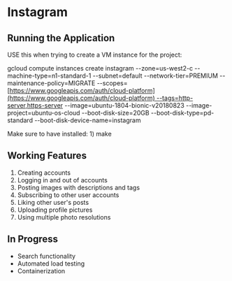 

# Instagram

## Running the Application

USE this when trying to create a VM instance for the project:

gcloud compute instances create instagram --zone=us-west2-c --machine-type=n1-standard-1 --subnet=default --network-tier=PREMIUM --maintenance-policy=MIGRATE --scopes=[https://www.googleapis.com/auth/cloud-platform](https://www.googleapis.com/auth/cloud-platform) --tags=http-server,https-server --image=ubuntu-1804-bionic-v20180823 --image-project=ubuntu-os-cloud --boot-disk-size=20GB --boot-disk-type=pd-standard --boot-disk-device-name=instagram

Make sure to have installed: 1) make

## Working Features

1. Creating accounts
2. Logging in and out of accounts
3. Posting images with descriptions and tags
4. Subscribing to other user accounts
5. Liking other user's posts
6. Uploading profile pictures
7. Using multiple photo resolutions

## In Progress

- Search functionality
- Automated load testing
- Containerization